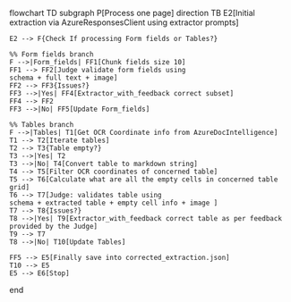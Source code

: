 flowchart TD
  subgraph P[Process one page]
    direction TB
    E2[Initial extraction via AzureResponsesClient using extractor prompts]

    E2 --> F{Check If processing Form fields or Tables?}

    %% Form fields branch
    F -->|Form_fields| FF1[Chunk fields size 10]
    FF1 --> FF2[Judge validate form fields using 
    schema + full text + image]
    FF2 --> FF3{Issues?}
    FF3 -->|Yes| FF4[Extractor_with_feedback correct subset]
    FF4 --> FF2
    FF3 -->|No| FF5[Update Form_fields]

    %% Tables branch
    F -->|Tables| T1[Get OCR Coordinate info from AzureDocIntelligence]
    T1 --> T2[Iterate tables]
    T2 --> T3{Table empty?}
    T3 -->|Yes| T2
    T3 -->|No| T4[Convert table to markdown string]
    T4 --> T5[Filter OCR coordinates of concerned table]
    T5 --> T6[Calculate what are all the empty cells in concerned table grid]
    T6 --> T7[Judge: validates table using 
    schema + extracted table + empty cell info + image ]
    T7 --> T8{Issues?}
    T8 -->|Yes| T9[Extractor_with_feedback correct table as per feedback provided by the Judge]
    T9 --> T7
    T8 -->|No| T10[Update Tables]

    FF5 --> E5[Finally save into corrected_extraction.json]
    T10 --> E5
    E5 --> E6[Stop]
  end
